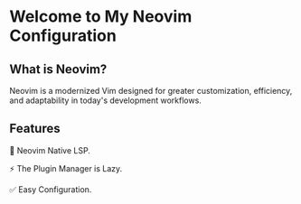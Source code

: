 # Welcome to My Neovim Configuration

## What is Neovim?

Neovim is a modernized Vim designed for greater customization, efficiency, and adaptability in today's development workflows.

## Features

🧠 Neovim Native LSP.

⚡ The Plugin Manager is Lazy.

✅ Easy Configuration.
